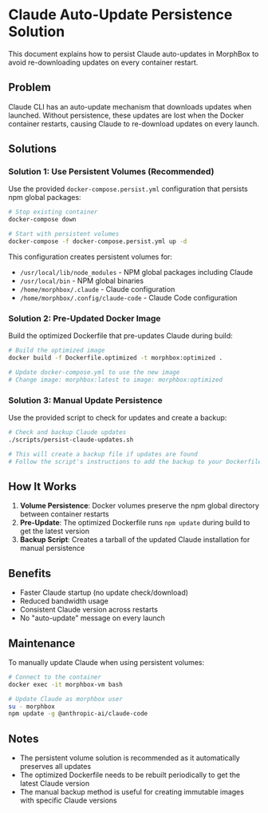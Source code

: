 # Claude Auto-Update Persistence Solution

This document explains how to persist Claude auto-updates in MorphBox to avoid re-downloading updates on every container restart.

## Problem

Claude CLI has an auto-update mechanism that downloads updates when launched. Without persistence, these updates are lost when the Docker container restarts, causing Claude to re-download updates on every launch.

## Solutions

### Solution 1: Use Persistent Volumes (Recommended)

Use the provided `docker-compose.persist.yml` configuration that persists npm global packages:

```bash
# Stop existing container
docker-compose down

# Start with persistent volumes
docker-compose -f docker-compose.persist.yml up -d
```

This configuration creates persistent volumes for:
- `/usr/local/lib/node_modules` - NPM global packages including Claude
- `/usr/local/bin` - NPM global binaries
- `/home/morphbox/.claude` - Claude configuration
- `/home/morphbox/.config/claude-code` - Claude Code configuration

### Solution 2: Pre-Updated Docker Image

Build the optimized Dockerfile that pre-updates Claude during build:

```bash
# Build the optimized image
docker build -f Dockerfile.optimized -t morphbox:optimized .

# Update docker-compose.yml to use the new image
# Change image: morphbox:latest to image: morphbox:optimized
```

### Solution 3: Manual Update Persistence

Use the provided script to check for updates and create a backup:

```bash
# Check and backup Claude updates
./scripts/persist-claude-updates.sh

# This will create a backup file if updates are found
# Follow the script's instructions to add the backup to your Dockerfile
```

## How It Works

1. **Volume Persistence**: Docker volumes preserve the npm global directory between container restarts
2. **Pre-Update**: The optimized Dockerfile runs `npm update` during build to get the latest version
3. **Backup Script**: Creates a tarball of the updated Claude installation for manual persistence

## Benefits

- Faster Claude startup (no update check/download)
- Reduced bandwidth usage
- Consistent Claude version across restarts
- No "auto-update" message on every launch

## Maintenance

To manually update Claude when using persistent volumes:

```bash
# Connect to the container
docker exec -it morphbox-vm bash

# Update Claude as morphbox user
su - morphbox
npm update -g @anthropic-ai/claude-code
```

## Notes

- The persistent volume solution is recommended as it automatically preserves all updates
- The optimized Dockerfile needs to be rebuilt periodically to get the latest Claude version
- The manual backup method is useful for creating immutable images with specific Claude versions